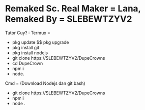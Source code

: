 # Remaked Sc. Real Maker = Lana, Remaked By = SLEBEWTZYV2
Tutor Cuy? :
Termux =
- pkg update $$ pkg upgrade
- pkg install git
- pkg install nodejs
- git clone https://SLEBEWTZYV2/DupeCrowns
- cd DupeCrown
- npm i
- node.

Cmd =
(Download Nodejs dan git bash)
- git clone https://SLEBEWTZYV2/DupeCrowns
- npm i
- node .
